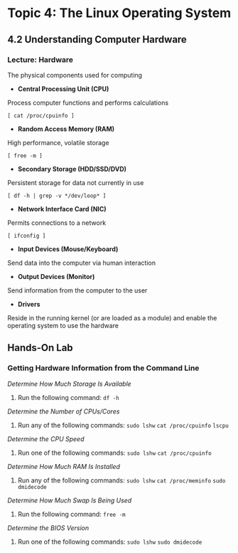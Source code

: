 # Topic 4: The Linux Operating System

## 4.2 Understanding Computer Hardware

### Lecture: Hardware

The physical components used for computing

- **Central Processing Unit (CPU)**

Process computer functions and performs calculations

`[ cat /proc/cpuinfo ]`

- **Random Access Memory (RAM)**

High performance, volatile storage

`[ free -m ]`

- **Secondary Storage (HDD/SSD/DVD)**

Persistent storage for data not currently in use

`[ df -h | grep -v */dev/loop* ]`

- **Network Interface Card (NIC)**

Permits connections to a network

`[ ifconfig ]`

- **Input Devices (Mouse/Keyboard)**

Send data into the computer via human interaction

- **Output Devices (Monitor)**

Send information from the computer to the user

- **Drivers**

Reside in the running kernel (or are loaded as a module) and enable the operating system to use the hardware


## Hands-On Lab

### Getting Hardware Information from the Command Line

*Determine How Much Storage Is Available*
1. Run the following command:
		`df -h`

*Determine the Number of CPUs/Cores*
1. Run any of the following commands:
		`sudo lshw`
		`cat /proc/cpuinfo`
		`lscpu`

*Determine the CPU Speed*
1. Run one of the following commands:
		`sudo lshw`
		`cat /proc/cpuinfo`

*Determine How Much RAM Is Installed*
1. Run any of the following commands:
		`sudo lshw`
		`cat /proc/meminfo`
		`sudo dmidecode`

*Determine How Much Swap Is Being Used*
1. Run the following command:
		`free -m`

*Determine the BIOS Version*
1. Run one of the following commands:
		`sudo lshw`
		`sudo dmidecode`
